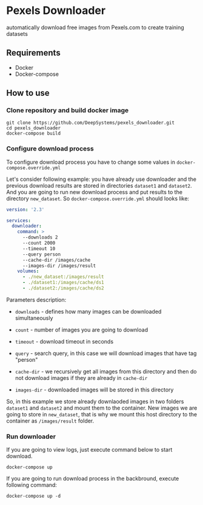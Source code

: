 # Pexels Downloader

automatically download free images from Pexels.com to create training datasets

## Requirements
* Docker
* Docker-compose

## How to use

### Clone repository and build docker image

```
git clone https://github.com/DeepSystems/pexels_downloader.git
cd pexels_downloader
docker-compose build
```

### Configure download process
To configure download process you have to change some values in `docker-compose.override.yml`

Let's consider following example: you have already use downloader and the previous download results are stored in directories `dataset1` and `dataset2`. And you are going to run new download process and put results to the directory `new_dataset`. So `docker-compose.override.yml` should looks like:

```yaml
version: '2.3'

services:
  downloader:
    command: >
      --downloads 2
      --count 2000
      --timeout 10
      --query person
      --cache-dir /images/cache
      --images-dir /images/result
    volumes:
      - ./new_dataset:/images/result
      - ./dataset1:/images/cache/ds1
      - ./dataset2:/images/cache/ds2
```

Parameters description:
* `downloads` - defines how many images can be downloaded simultaneously

* `count` - number of images you are going to download

* `timeout` - download timeout in seconds

* `query` - search query, in this case we will download images that have tag "person"

* `cache-dir` - we recursively get all images from this directory and then do not download images if they are already in `cache-dir`

* `images-dir` - downloaded images will be stored in this directory

So, in this example we store already downlaoded images in two folders `dataset1` and `dataset2` and mount them to the container. New images we are going to store in `new_dataset`, that is why we mount this host directory to the container as `/images/result` folder.

### Run downloader

If you are going to view logs, just execute command below to start download.
```
docker-compose up
```

If you are going to run download process in the backbround, execute following command:
```
docker-compose up -d
```
